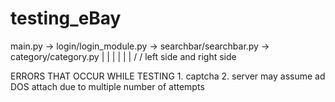# testing_eBay


main.py -> login/login_module.py -> searchbar/searchbar.py -> category/category.py
                                                |                        |
                                                |                        |
                                                |                        |
                                               \/                       \/
                                                                left side and right side






ERRORS THAT OCCUR WHILE TESTING
    1. captcha
    2. server may assume ad DOS attach due to multiple number of attempts

